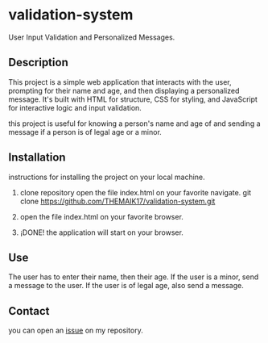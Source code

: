 # validation-system

User Input Validation and Personalized Messages.

## Description
This project is a simple web application that interacts with the user, prompting for their name and age, and then displaying a personalized message. It's built with HTML for structure, CSS for styling, and JavaScript for interactive logic and input validation.

this project is useful for knowing a person's name and age of  and sending a message if a person is of legal age or a minor.

## Installation
instructions for installing  the project on your local machine.

1. clone repository
open the file index.html on your favorite navigate.
git clone https://github.com/THEMAIK17/validation-system.git

2. open the file index.html on your favorite browser.

3. ¡DONE! the application will start on your browser.

## Use
The user has to enter their name, then their age. If the user is a minor, send a message to the user. If the user is of legal age, also send a message.

## Contact

you can open an [issue](https://github.com/THEMAIK17/validation-system/issues) on my repository.
